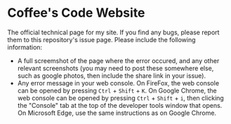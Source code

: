 # Coffee's Code Website
The official technical page for my site. If you find any bugs, please report them to this repository's issue page. Please include the following information:

-  A full screemshot of the page where the error occured, and any other relevant screenshots (you may need to post these somewhere else, such as google photos, then include the share link in your issue).
- Any error message in your web console. On FireFox, the web console can be opened by pressing `Ctrl` + `Shift` + `K`. On Google Chrome, the web console can be opened by pressing `Ctrl` + `Shift` + `i`, then clicking the "Console" tab at the top of the developer tools window that opens. On Microsoft Edge, use the same instructions as on Google Chrome.
